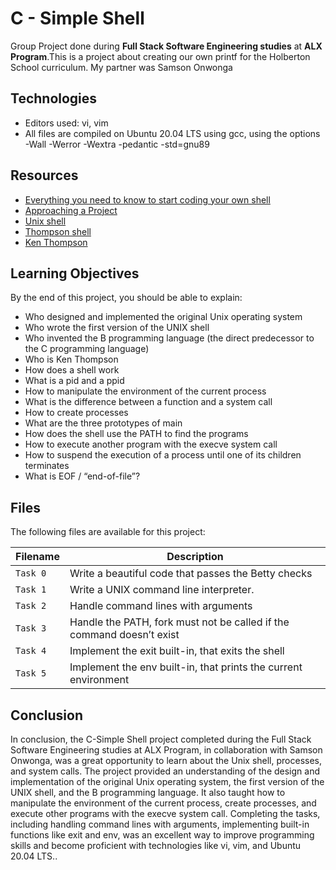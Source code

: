 # C - Simple Shell

Group Project done during **Full Stack Software Engineering studies** at **ALX Program**.This is a project about creating our own printf for the Holberton School curriculum. My partner was Samson Onwonga

## Technologies

* Editors used: vi, vim
* All files are compiled on Ubuntu 20.04 LTS using gcc, using the options -Wall -Werror -Wextra -pedantic -std=gnu89

## Resources

* <a href= "https://intranet.alxswe.com/concepts/64">Everything you need to know to start coding your own shell</a>
* <a href= "https://intranet.alxswe.com/concepts/350">Approaching a Project</a>
* <a href= "https://en.wikipedia.org/wiki/Unix_shell">Unix shell</a>
* <a href= "https://en.wikipedia.org/wiki/Thompson_shell">Thompson shell</a>
* <a href= "https://en.wikipedia.org/wiki/Ken_Thompson">Ken Thompson</a>

## Learning Objectives

By the end of this project, you should be able to explain:

* Who designed and implemented the original Unix operating system
* Who wrote the first version of the UNIX shell
* Who invented the B programming language (the direct predecessor to the C programming language)
* Who is Ken Thompson
* How does a shell work
* What is a pid and a ppid
* How to manipulate the environment of the current process
* What is the difference between a function and a system call
* How to create processes
* What are the three prototypes of main
* How does the shell use the PATH to find the programs
* How to execute another program with the execve system call
* How to suspend the execution of a process until one of its children     terminates
* What is EOF / “end-of-file”?

## Files
The following files are available for this project:

| Filename | Description |
| -------- | ----------- |
| `Task 0` | Write a beautiful code that passes the Betty checks|
| `Task 1` | Write a UNIX command line interpreter.|
| `Task 2` |Handle command lines with arguments |
| `Task 3` |Handle the PATH, fork must not be called if the command doesn’t exist |
| `Task 4` |Implement the exit built-in, that exits the shell |
| `Task 5` |Implement the env built-in, that prints the current environment |




## Conclusion

In conclusion, the C-Simple Shell project completed during the Full Stack Software Engineering studies at ALX Program, in collaboration with Samson Onwonga, was a great opportunity to learn about the Unix shell, processes, and system calls. The project provided an understanding of the design and implementation of the original Unix operating system, the first version of the UNIX shell, and the B programming language. It also taught how to manipulate the environment of the current process, create processes, and execute other programs with the execve system call. Completing the tasks, including handling command lines with arguments, implementing built-in functions like exit and env, was an excellent way to improve programming skills and become proficient with technologies like vi, vim, and Ubuntu 20.04 LTS..

